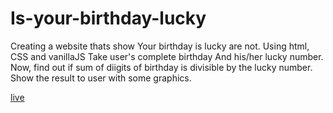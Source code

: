 # Is-your-birthday-lucky
Creating a website thats show Your birthday is lucky are not. Using html, CSS and vanillaJS 
Take user's complete birthday
And his/her lucky number.
Now, find out if sum of diigits of birthday is divisible by the lucky number.
Show the result to user with some graphics.

[live](https://is-your-birthday-lucky-jaak.netlify.app)
